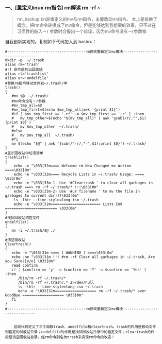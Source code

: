 ### 一、[重定义linux rm指令] rm解读 rm -rf ~
> rm_backup.txt是重定义的mv与rm指令，主要改动rm指令。
本上是偷换了概念，把rm命令转换成了mv命令，但是能够达到我想要的效果，只不过在习惯性的敲入－r 参数时会报出一个错误，因为mv命令没有－r参数嘛

  自我创新实现的，复制如下代码加入到.bashrc：

    #------------------------------------rm修改重新定义mv模块------------------------------
    mkdir -p  ~/.trash
    alias rm='trash'
    #rl 命令是列出回收站
    alias rl='trashlist'
    alias ur='undelfile'
    #替换rm指令移动文件到~/.trash/中   
    trash()  
    {
       #mv $@  ~/.trash/
       #mv命令没有－r参数
       #mv_tmp_all=$@
       #mv_tmp_first=$(echo $mv_tmp_all|awk '{print $1}')
       #if [ $mv_tmp_first == '-rf' -o $mv_tmp_first == '-r' ] ;then
       #   mv_tmp_other=$(echo "${mv_tmp_all}" | awk 'gsub(/r/,"",$1) {print $0}')
       #   mv $mv_tmp_other  ~/.trash/  
       #else
       #   mv $mv_tmp_all  ~/.trash/  
       #fi
       mv $(echo "$@" | awk '{sub(/^-r/,"-",$1);print $0}') ~/.trash/
    }
    #显示回收站中垃圾清单  
    trashlist()  
    {
        echo -e "\033[32m==== Welcome rm New Changed mv Action ====\033[0m" 
        echo -e "\033[32m==== Recycle Lists in ~/.trash/ Usage: ==== \033[0m" 
        echo -e "\033[33m-1- Use '#Cleartrash ' to clear all garbages in ~/.trash ===> rm -rf ~/.trash/* !!!\033[0m"  
        echo -e "\033[33m-2- Use '#ur filename ' to mv the file in garbages to current dir!!!\033[0m"
        ls -lhtr --time-style=long-iso ~/.trash
        echo -e "\033[32m======================= Lists End  ======================== \033[0m" 
    }
    #找回回收站相应文件   
    undelfile()  
    {
       mv -i ~/.trash/$@ ./
    }
    #清空回收站   
    Cleartrash()  
    {
       echo -e "\033[31m ==== [ WANNING ] ====\033[0m"  
       echo -ne "\033[31m !!! #rm -rf Clear all garbages in ~/.trash, Are you Sure?[y/n] \033[0m"  
       read confirm
       if [ $confirm == 'y' -o $confirm == 'Y' -o $confirm == 'Yes' ] ;then
          /bin/rm -rf ~/.trash/*
          /bin/rm -rf ~/.trash/.* 2>/dev/null
          ls -lhtr --time-style=long-iso ~/.trash
          echo -e "\033[32m=================== rm -rf ~/.trash/* over GoodBye =================== \033[0m" 
       fi
    }
    #------------------------------------rm修改重新定义mv模块------------------------------
    

		这段代码定义了三个函数trash、undelfile和cleartrash。trash的作用是移动文件到指定的回收站目录；undelfile的作用是找回回收站目录中的指定文件；cleartrash的作用是清空回收站目录。经rm命令别名为trash来实现rm命令的改造！
